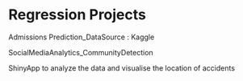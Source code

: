 # Regression Projects 

Admissions Prediction_DataSource : Kaggle 

SocialMediaAnalytics_CommunityDetection

ShinyApp to analyze the data and visualise the location of accidents 
